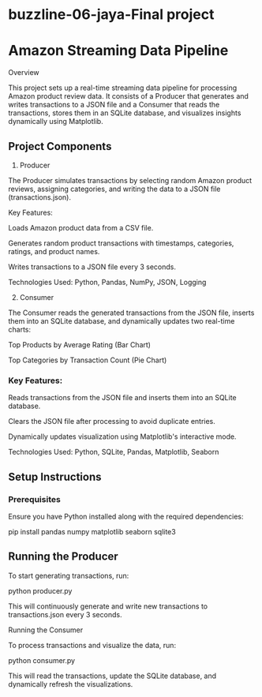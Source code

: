 # buzzline-06-jaya-Final project

# Amazon Streaming Data Pipeline

Overview

This project sets up a real-time streaming data pipeline for processing Amazon product review data. It consists of a Producer that generates and writes transactions to a JSON file and a Consumer that reads the transactions, stores them in an SQLite database, and visualizes insights dynamically using Matplotlib.

## Project Components

1. Producer

The Producer simulates transactions by selecting random Amazon product reviews, assigning categories, and writing the data to a JSON file (transactions.json).

Key Features:

Loads Amazon product data from a CSV file.

Generates random product transactions with timestamps, categories, ratings, and product names.

Writes transactions to a JSON file every 3 seconds.

Technologies Used: Python, Pandas, NumPy, JSON, Logging

2. Consumer

The Consumer reads the generated transactions from the JSON file, inserts them into an SQLite database, and dynamically updates two real-time charts:

Top Products by Average Rating (Bar Chart)

Top Categories by Transaction Count (Pie Chart)

### Key Features:

Reads transactions from the JSON file and inserts them into an SQLite database.

Clears the JSON file after processing to avoid duplicate entries.

Dynamically updates visualization using Matplotlib's interactive mode.

Technologies Used: Python, SQLite, Pandas, Matplotlib, Seaborn

## Setup Instructions

### Prerequisites

Ensure you have Python installed along with the required dependencies:

pip install pandas numpy matplotlib seaborn sqlite3

## Running the Producer

To start generating transactions, run:

python producer.py

This will continuously generate and write new transactions to transactions.json every 3 seconds.

Running the Consumer

To process transactions and visualize the data, run:

python consumer.py

This will read the transactions, update the SQLite database, and dynamically refresh the visualizations.


